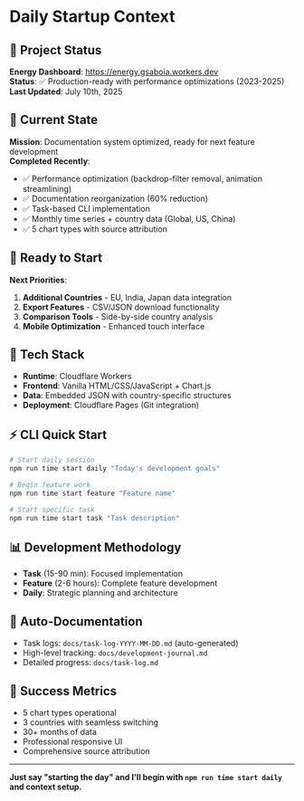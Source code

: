 # Daily Startup Context

## 🎯 **Project Status**

**Energy Dashboard**: https://energy.gsaboia.workers.dev  
**Status**: ✅ Production-ready with performance optimizations (2023-2025)  
**Last Updated**: July 10th, 2025

## 📅 **Current State**

**Mission**: Documentation system optimized, ready for next feature development  
**Completed Recently**:

- ✅ Performance optimization (backdrop-filter removal, animation streamlining)
- ✅ Documentation reorganization (60% reduction)
- ✅ Task-based CLI implementation
- ✅ Monthly time series + country data (Global, US, China)
- ✅ 5 chart types with source attribution

## 🚀 **Ready to Start**

**Next Priorities**:

1. **Additional Countries** - EU, India, Japan data integration
2. **Export Features** - CSV/JSON download functionality
3. **Comparison Tools** - Side-by-side country analysis
4. **Mobile Optimization** - Enhanced touch interface

## 🔧 **Tech Stack**

- **Runtime**: Cloudflare Workers
- **Frontend**: Vanilla HTML/CSS/JavaScript + Chart.js
- **Data**: Embedded JSON with country-specific structures
- **Deployment**: Cloudflare Pages (Git integration)

## ⚡ **CLI Quick Start**

```bash
# Start daily session
npm run time start daily "Today's development goals"

# Begin feature work
npm run time start feature "Feature name"

# Start specific task
npm run time start task "Task description"
```

## 📊 **Development Methodology**

- **Task** (15-90 min): Focused implementation
- **Feature** (2-6 hours): Complete feature development
- **Daily**: Strategic planning and architecture

## 📝 **Auto-Documentation**

- Task logs: `docs/task-log-YYYY-MM-DD.md` (auto-generated)
- High-level tracking: `docs/development-journal.md`
- Detailed progress: `docs/task-log.md`

## 🎯 **Success Metrics**

- 5 chart types operational
- 3 countries with seamless switching
- 30+ months of data
- Professional responsive UI
- Comprehensive source attribution

---

**Just say "starting the day" and I'll begin with `npm run time start daily` and context setup.**
